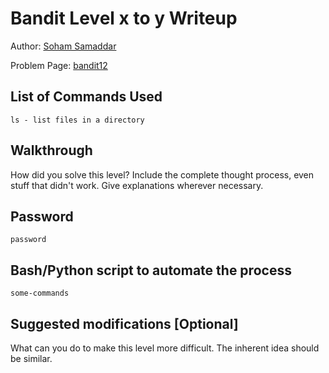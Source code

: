 # Bandit Level x to y Writeup

Author: [Soham Samaddar](https://github.com/CrypthiccCrypto)

Problem Page: [bandit12](https://overthewire.org/bandit/bandit12)

## List of Commands Used
```
ls - list files in a directory

```

## Walkthrough
How did you solve this level? Include the complete thought process, even stuff that didn't work. Give explanations wherever necessary.

## Password
`password`

## Bash/Python script to automate the process
```
some-commands
```

## Suggested modifications [Optional]
What can you do to make this level more difficult. The inherent idea should be similar.
